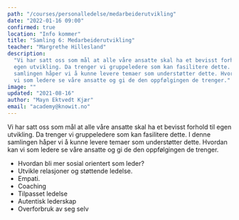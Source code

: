 ```yaml
---
path: "/courses/personalledelse/medarbeiderutvikling"
date: "2022-01-16 09:00"
confirmed: true
location: "Info kommer"
title: "Samling 6: Medarbeiderutvikling"
teacher: "Margrethe Hillesland"
description:
  "Vi har satt oss som mål at alle våre ansatte skal ha et bevisst forhold til
  egen utvikling. Da trenger vi gruppeledere som kan fasilitere dette. I denne
  samlingen håper vi å kunne levere temaer som understøtter dette. Hvordan kan
  vi som ledere se våre ansatte og gi de den oppfølgingen de trenger."
image: ""
updated: "2021-08-16"
author: "Mayn Ektvedt Kjær"
email: "academy@knowit.no"
---
```


Vi har satt oss som mål at alle våre ansatte skal ha et bevisst forhold til
egen utvikling. Da trenger vi gruppeledere som kan fasilitere dette. I denne
samlingen håper vi å kunne levere temaer som understøtter dette. Hvordan kan
vi som ledere se våre ansatte og gi de den oppfølgingen de trenger.

- Hvordan bli mer sosial orientert som leder?
- Utvikle relasjoner og støttende ledelse.
- Empati.
- Coaching
- Tilpasset ledelse
- Autentisk lederskap
- Overforbruk av seg selv
